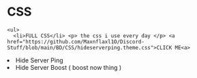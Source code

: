 <h1>CSS</h1>

    <ul>
      <li>FULL CSS</li> <p> the css i use every day </p> <a href="https://github.com/Maxnflaxl1O/Discord-Stuff/blob/main/BD/CSS/hideserverping.theme.css">CLICK ME<a>
  <li>Hide Server Ping</li>
  <li>Hide Server Boost ( boost now thing )</li>
</ul>  

